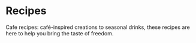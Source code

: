 # Recipes
Cafe recipes: café-inspired creations to seasonal drinks, these recipes are here to help you bring the taste of freedom.
